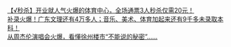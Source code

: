   
[【√秒杀】开业就人气火爆的体育中心，全场通票3人秒杀仅需20元！](http://www.dianyue.me/archives/220/ap2b2rnfodc2xof3/)  
[补录火爆！广东文理还有4万多人；音乐、美术、体育加起来还有9千多未录取本科！](http://www.dianyue.me/archives/795/tjqwl21il2hq0li9/)  
[从周杰伦演唱会火爆，看懂徐州楼市“不能说的秘密”……](http://www.dianyue.me/archives/219/bo9ukrwiwhphv7t8/)